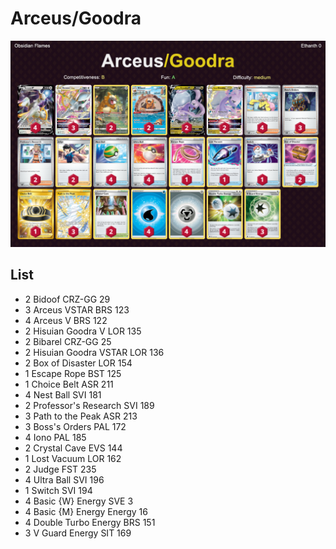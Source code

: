 # Arceus/Goodra

![decklist](../../!Images/Standard/6BST-OBF/Arceus-Goodra.PNG)

## List
* 2 Bidoof CRZ-GG 29
* 3 Arceus VSTAR BRS 123
* 4 Arceus V BRS 122
* 2 Hisuian Goodra V LOR 135
* 2 Bibarel CRZ-GG 25
* 2 Hisuian Goodra VSTAR LOR 136
* 2 Box of Disaster LOR 154
* 1 Escape Rope BST 125
* 1 Choice Belt ASR 211
* 4 Nest Ball SVI 181
* 2 Professor's Research SVI 189
* 3 Path to the Peak ASR 213
* 3 Boss's Orders PAL 172
* 4 Iono PAL 185
* 2 Crystal Cave EVS 144
* 1 Lost Vacuum LOR 162
* 2 Judge FST 235
* 4 Ultra Ball SVI 196
* 1 Switch SVI 194
* 4 Basic {W} Energy SVE 3
* 4 Basic {M} Energy Energy 16
* 4 Double Turbo Energy BRS 151
* 3 V Guard Energy SIT 169

